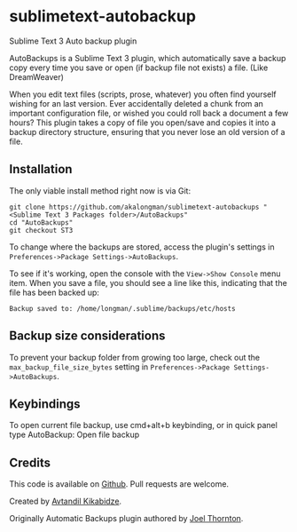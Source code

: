 sublimetext-autobackup
======================

Sublime Text 3 Auto backup plugin

AutoBackups is a Sublime Text 3 plugin, which automatically save a backup copy every time you save or open (if backup file not exists) a file. (Like DreamWeaver)

When you edit text files (scripts, prose, whatever) you often find yourself wishing for an last version. Ever accidentally deleted a chunk from an important configuration file, or wished you could roll back a document a few hours? This plugin takes a copy of file you open/save and copies it into a backup directory structure, ensuring that you never lose an old version of a file.


## Installation
The only viable install method right now is via Git:

    git clone https://github.com/akalongman/sublimetext-autobackups "<Sublime Text 3 Packages folder>/AutoBackups"
    cd "AutoBackups"
    git checkout ST3

To change where the backups are stored, access the plugin's settings in `Preferences->Package Settings->AutoBackups`.

To see if it's working, open the console with the `View->Show Console` menu item. When you save a file, you should see a line like this, indicating that the file has been backed up:

    Backup saved to: /home/longman/.sublime/backups/etc/hosts


## Backup size considerations

To prevent your backup folder from growing too large, check out the `max_backup_file_size_bytes` setting in `Preferences->Package Settings->AutoBackups`.

## Keybindings

To open current file backup, use cmd+alt+b keybinding, or in quick panel type AutoBackup: Open file backup


## Credits

This code is available on [Github][0]. Pull requests are welcome.

Created by [Avtandil Kikabidze][3].

Originally Automatic Backups plugin authored by [Joel Thornton][2].

 [0]: https://github.com/akalongman/sublimetext-autobackups
 [1]: http://wbond.net/sublime_packages/package_control
 [2]: https://github.com/joelpt/sublimetext-automatic-backups
 [3]: mailto:akalongman@gmail.com
